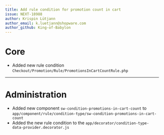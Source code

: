 ```yaml
---
title: Add rule condition for promotion count in cart
issue: NEXT-18988
author: Krispin Lütjann
author_email: k.luetjann@shopware.com 
author_github: King-of-Babylon
---
```

# Core
*  Added new rule condition `Checkout/Promotion/Rule/PromotionsInCartCountRule.php`
___
# Administration
* Added new component `sw-condition-promotions-in-cart-count` to `app/component/rule/condition-type/sw-condition-promotions-in-cart-count`
* Added the new rule condition to the `app/decorator/condition-type-data-provider.decorator.js`
